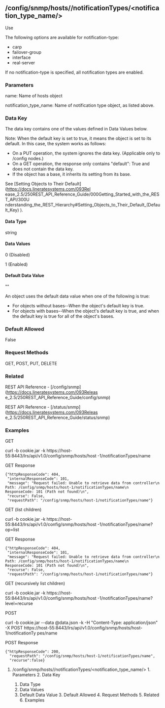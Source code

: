 ## /config/snmp/hosts/<name>/notificationTypes/<notification_type_name/>

Use

The following options are available for notification-type:

  * carp
  * failover-group
  * interface
  * real-server

If no notification-type is specified, all notification types are enabled.

### Parameters

name: Name of hosts object

notification_type_name: Name of notification type object, as listed above.

### Data Key

The data key contains one of the values defined in Data Values below.

Note: When the default key is set to true, it means the object is set to its
default. In this case, the system works as follows:

  * On a PUT operation, the system ignores the data key. (Applicable only to /config nodes.)
  * On a GET operation, the response only contains "default": True and does not contain the data key.
  * If the object has a base, it inherits its setting from its base.

See [Setting Objects to Their Default](https://docs.lineratesystems.com/093Rel
ease_2.5/250REST_API_Reference_Guide/000Getting_Started_with_the_REST_API/300U
nderstanding_the_REST_Hierarchy#Setting_Objects_to_Their_Default_(Default_Key)
).

#### Data Type

string

#### Data Values

0 (Disabled)

1 (Enabled)

#### Default Data Value

""

An object uses the default data value when one of the following is true:

  * For objects without bases--When the object's default key is true.
  * For objects with bases--When the object's default key is true, and when the default key is true for all of the object's bases.

### Default Allowed

False

### Request Methods

GET, POST, PUT, DELETE

### Related

REST API Reference - [/config/snmp](https://docs.lineratesystems.com/093Releas
e_2.5/250REST_API_Reference_Guide/config/snmp)

REST API Reference - [/status/snmp](https://docs.lineratesystems.com/093Releas
e_2.5/250REST_API_Reference_Guide/status/snmp)

### Examples

GET

curl -b cookie.jar -k https://host-55:8443/lrs/api/v1.0/config/snmp/hosts/host
-1/notificationTypes/name

GET Response

    
    
    {"httpResponseCode": 404,
     "internalResponseCode": 101,
     "message": "Request failed: Unable to retrieve data from controller\n  Path: /config/snmp/hosts/host-1/notificationTypes/name\n  ResponseCode: 101 (Path not found)\n",
     "recurse": False,
     "requestPath": "/config/snmp/hosts/host-1/notificationTypes/name"}
    

GET (list children)

curl -b cookie.jar -k https://host-55:8443/lrs/api/v1.0/config/snmp/hosts/host
-1/notificationTypes/name?op=list

GET Response

    
    
    {"httpResponseCode": 404,
     "internalResponseCode": 101,
     "message": "Request failed: Unable to retrieve data from controller\n  Path: /config/snmp/hosts/host-1/notificationTypes/name\n  ResponseCode: 101 (Path not found)\n",
     "recurse": False,
     "requestPath": "/config/snmp/hosts/host-1/notificationTypes/name"}
    

GET (recursively list children)

curl -b cookie.jar -k https://host-55:8443/lrs/api/v1.0/config/snmp/hosts/host
-1/notificationTypes/name?level=recurse

POST

curl -b cookie.jar --data @data.json -k -H "Content-Type: application/json" -X
POST https://host-55:8443/lrs/api/v1.0/config/snmp/hosts/host-1/notificationTy
pes/name

POST Response

    
    
    {"httpResponseCode": 200,
      "requestPath": "/config/snmp/hosts/host-1/notificationTypes/name",
      "recurse":false}

  1. /config/snmp/hosts/<name>/notificationTypes/<notification_type_name/>
    1. Parameters
    2. Data Key
      1. Data Type
      2. Data Values
      3. Default Data Value
    3. Default Allowed
    4. Request Methods
    5. Related
    6. Examples

